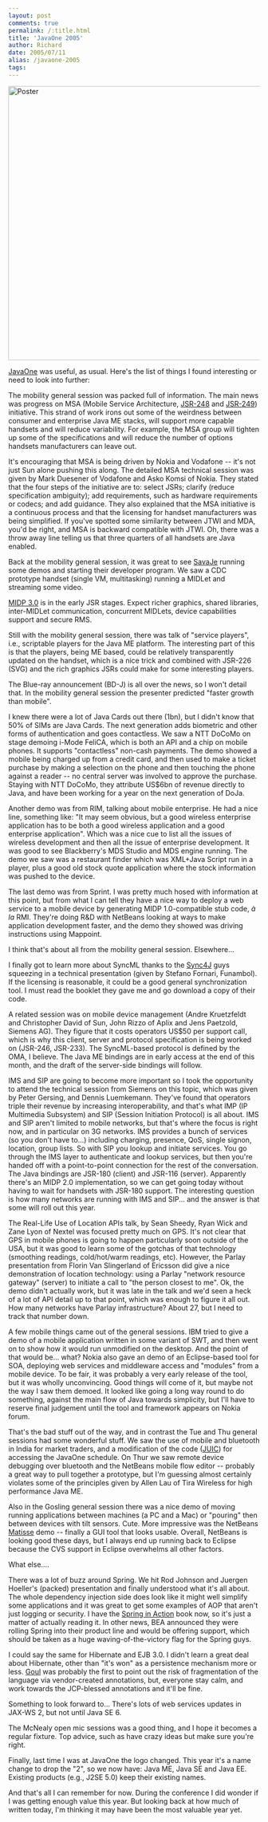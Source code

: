 ```yaml
---
layout: post
comments: true
permalink: /:title.html
title: 'JavaOne 2005'
author: Richard
date: 2005/07/11
alias: /javaone-2005
tags:
---
```


<a href="https://www.flickr.com/photos/d6y/16108070868" title="Poster by Richard Dallaway, on Flickr"><img src="https://farm9.staticflickr.com/8585/16108070868_8691c4b4e3_o.jpg" width="507" height="550" alt="Poster"></a>

[JavaOne][] was useful, as usual. Here's the list of things I found
interesting or need to look into further:

The mobility general session was packed full of information. The main
news was progress on MSA (Mobile Service Architecture, [JSR-248][] and
[JSR-249][]) initiative. This strand of work irons out some of the
weirdness between consumer and enterprise Java ME stacks, will support
more capable handsets and will reduce variability. For example, the MSA
group will tighten up some of the specifications and will reduce the
number of options handsets manufacturers can leave out.

It's encouraging that MSA is being driven by Nokia and Vodafone -- it's
not just Sun alone pushing this along. The detailed MSA technical
session was given by Mark Duesener of Vodafone and Asko Komsi of Nokia.
They stated that the four steps of the initiative are to: select JSRs;
clarify (reduce specification ambiguity); add requirements, such as
hardware requirements or codecs; and add guidance. They also explained
that the MSA initiative is a continuous process and that the licensing
for handset manufacturers was being simplified. If you've spotted some
similarity between JTWI and MDA, you'd be right, and MSA is backward
compatible with JTWI. Oh, there was a throw away line telling us that
three quarters of all handsets are Java enabled.

Back at the mobility general session, it was great to see [SavaJe][]
running some demos and starting their developer program. We saw a CDC
prototype handset (single VM, multitasking) running a MIDLet and
streaming some video.

[MIDP 3.0][] is in the early JSR stages. Expect richer graphics, shared
libraries, inter-MIDLet communication, concurrent MIDLets, device
capabilities support and secure RMS.

Still with the mobility general session, there was talk of "service
players", i.e., scriptable players for the Java ME platform. The
interesting part of this is that the players, being ME based, could be
relatively transparently updated on the handset, which is a nice trick
and combined with JSR-226 (SVG) and the rich graphics JSRs could make
for some interesting players.

The Blue-ray announcement (BD-J) is all over the news, so I won't detail
that. In the mobility general session the presenter predicted "faster
growth than mobile".

I knew there were a lot of Java Cards out there (1bn), but I didn't know
that 50% of SIMs are Java Cards. The next generation adds biometric and
other forms of authentication and goes contactless. We saw a NTT DoCoMo
on stage demoing i-Mode FeliCA, which is both an API and a chip on
mobile phones. It supports "contactless" non-cash payments. The demo
showed a mobile being charged up from a credit card, and then used to
make a ticket purchase by making a selection on the phone and then
touching the phone against a reader -- no central server was involved to
approve the purchase. Staying with NTT DoCoMo, they attribute US\$6bn of
revenue directly to Java, and have been working for a year on the next
generation of DoJa.

Another demo was from RIM, talking about mobile enterprise. He had a
nice line, something like: "It may seem obvious, but a good wireless
enterprise application has to be both a good wireless application and a
good enterprise application". Which was a nice cue to list all the
issues of wireless development and then all the issue of enterprise
development. It was good to see Blackberry's MDS Studio and MDS engine
running. The demo we saw was a restaurant finder which was XML+Java
Script run in a player, plus a good old stock quote application where
the stock information was pushed to the device.

The last demo was from Sprint. I was pretty much hosed with information
at this point, but from what I can tell they have a nice way to deploy a
web service to a mobile device by generating MIDP 1.0-compatible stub
code, *à la* RMI. They're doing R&D with NetBeans looking at ways to
make application development faster, and the demo they showed was
driving instructions using Mappoint.

I think that's about all from the mobility general session. Elsewhere...

I finally got to learn more about SyncML thanks to the [Sync4J][] guys
squeezing in a technical presentation (given by Stefano Fornari,
Funambol). If the licensing is reasonable, it could be a good general
synchronization tool. I must read the booklet they gave me and go
download a copy of their code.

A related session was on mobile device management (Andre Kruetzfeldt and
Christopher David of Sun, John Rizzo of Aplix and Jens Paetzold, Siemens
AG). They figure that it costs operators US\$50 per support call, which
is why this client, server and protocol specification is being worked on
(JSR-246, JSR-233). The SyncML-based protocol is defined by the OMA, I
believe. The Java ME bindings are in early access at the end of this
month, and the draft of the server-side bindings will follow.

IMS and SIP are going to become more important so I took the opportunity
to attend the technical session from Siemens on this topic, which was
given by Peter Gersing, and Dennis Luemkemann. They've found that
operators triple their revenue by increasing interoperability, and
that's what IMP (IP Multimedia Subsystem) and SIP (Session Initiation
Protocol) is all about. IMS and SIP aren't limited to mobile networks,
but that's where the focus is right now, and in particular on 3G
networks. IMS provides a bunch of services (so you don't have to...)
including charging, presence, QoS, single signon, location, group lists.
So with SIP you lookup and initiate services. You go through the IMS
layer to authenticate and lookup services, but then you're handed off
with a point-to-point connection for the rest of the conversation. The
Java bindings are JSR-180 (client) and JSR-116 (server). Apparently
there's an MIDP 2.0 implementation, so we can get going today without
having to wait for handsets with JSR-180 support. The interesting
question is how many networks are running with IMS and SIP... and the
answer is that some will roll out this year.

The Real-Life Use of Location APIs talk, by Sean Sheedy, Ryan Wick and
Zane Lyon of Nextel was focused pretty much on GPS. It's not clear that
GPS in mobile phones is going to happen particularly soon outside of the
USA, but it was good to learn some of the gotchas of that technology
(smoothing readings, cold/hot/warm readings, etc). However, the Parlay
presentation from Florin Van Slingerland of Ericsson did give a nice
demonstration of location technology: using a Parlay "network resource
gateway" (server) to initiate a call to "the person closest to me". Ok,
the demo didn't actually work, but it was late in the talk and we'd seen
a heck of a lot of API detail up to that point, which was enough to
figure it all out. How many networks have Parlay infrastructure? About
27, but I need to track that number down.

A few mobile things came out of the general sessions. IBM tried to give
a demo of a mobile application written in some variant of SWT, and then
went on to show how it would run unmodified on the desktop. And the
point of that would be... what? Nokia also gave an demo of an
Eclipse-based tool for SOA, deploying web services and middleware access
and "modules" from a mobile device. To be fair, it was probably a very
early release of the tool, but it was wholly unconvincing. Good things
will come of it, but maybe not the way I saw them demoed. It looked like
going a long way round to do something, against the main flow of Java
towards simplicity, but I'll have to reserve final judgement until the
tool and framework appears on Nokia forum.

That's the bad stuff out of the way, and in contrast the Tue and Thu
general sessions had some wonderful stuff. We saw the use of mobile and
bluetooth in India for market traders, and a modification of the code
([JUIC][]) for accessing the JavaOne schedule. On Thur we saw remote
device debugging over bluetooth and the NetBeans mobile flow editor --
probably a great way to pull together a prototype, but I'm guessing
almost certainly violates some of the principles given by Allen Lau of
Tira Wireless for high performance Java ME.

Also in the Gosling general session there was a nice demo of moving
running applications between machines (a PC and a Mac) or "pouring" then
between devices with tilt sensors. Cute. More impressive was the
NetBeans [Matisse][] demo -- finally a GUI tool that looks usable.
Overall, NetBeans is looking good these days, but I always end up
running back to Eclipse because the CVS support in Eclipse overwhelms
all other factors.

What else....

There was a lot of buzz around Spring. We hit Rod Johnson and Juergen
Hoeller's (packed) presentation and finally understood what it's all
about. The whole dependency injection side does look like it might well
simplify some applications and it was great to get some examples of AOP
that aren't just logging or security. I have the [Spring in Action][]
book now, so it's just a matter of actually reading it. In other news,
BEA announced they were rolling Spring into their product line and would
be offering support, which should be taken as a huge
waving-of-the-victory flag for the Spring guys.

I could say the same for Hibernate and EJB 3.0. I didn't learn a great
deal about Hibernate, other than "it's won" as a persistence mechanism
more or less. [Goul][] was probably the first to point out the risk of
fragmentation of the language via vendor-created annotations, but,
everyone stay calm, and work towards the JCP-blessed annotations and
it'll be fine.

Something to look forward to... There's lots of web services updates in
JAX-WS 2, but not until Java SE 6.

The McNealy open mic sessions was a good thing, and I hope it becomes a
regular fixture. Top advice, such as have crazy ideas but make sure
you're right.

Finally, last time I was at JavaOne the logo changed. This year it's a
name change to drop the "2", so we now have: Java ME, Java SE and Java
EE. Existing products (e.g., J2SE 5.0) keep their existing names.

And that's all I can remember for now. During the conference I did
wonder if I was getting enough value this year. But looking back at how
much of written today, I'm thinking it may have been the most valuable
year yet.

  [JavaOne]: http://java.sun.com/javaone/sf/see_you_next_year.jsp
  [JSR-248]: http://www.jcp.org/en/jsr/detail?id=248
  [JSR-249]: http://www.jcp.org/en/jsr/detail?id=249
  [SavaJe]: http://www.savaje.com/
  [MIDP 3.0]: http://www.jcp.org/en/jsr/detail?id=271
  [Sync4J]: http://sync4j.funambol.com
  [JUIC]: https://juic.dev.java.net/
  [Matisse]: http://www.netbeans.org/kb/articles/matisse.html
  [Spring in Action]: http://www.amazon.co.uk/exec/obidos/ASIN/1932394354/richarddallaway
  [Goul]: http://www.goulbourn.com/
